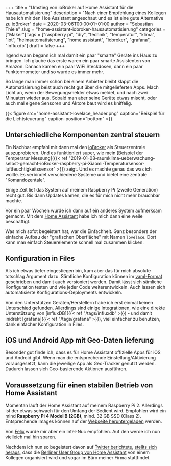 +++
title = "Umstieg von ioBroker auf Home Assistant für die Hausautomatisierung"
description = "Nach einer Empfehlung eines Kollegen habe ich mir den Hoe Assistant angeschaut und es ist eine gute Alternative zu ioBroker"
date = 2020-03-06T00:00:01+01:00
author = "Sebastian Thiele"
slug = "home-assistant-iobroker-hausautomatisierung"
categories = ["Maker"]
tags = ["raspberry pi", "diy", "technik", "temperatur", "klima", "iot", "heimautomatisierung", "home assistant", "iobroker", "grafana", "influxdb"]
draft = false
+++

Irgend wann begann ich mal damit ein paar "smarte" Geräte ins Haus zu bringen. Ich glaube das erste waren ein paar smarte Assistenten von Amazon. Danach kamen ein paar WiFi Steckdosen, dann ein paar Funktermometer und so wurde es immer mehr.

So lange man immer schön bei einem Anbieter bleibt klappt die Automatisierung beist auch recht gut über die mitgelieferten Apps. Mach Licht an, wenn der Bewegungsmelder etwas meldet, und nach zwei Minuaten wieder aus. Sobald man aber seine Geräte etwas mischt, oder auch mal eigene Sensoren und Aktore baut wird es kniffelig.

{{< figure src="home-assistant-lovelace_header.png" caption="Beispiel für die Lichtsteuerung" caption-position="bottom" >}}

## Unterschiedliche Komponenten zentral steuern

Ein Nachbar empfahl mir dann mal den [ioBroker](https://www.iobroker.net/) als Steuerzentrale auszuprobieren. Und es funktioniert super, wie mein [Beispiel der Temperatur Messung]({{< ref "2019-01-08-raumklima-ueberwachung-selbst-gemacht-ioBroker-raspberry-pi-Xiaomi-Temperatursensor-luftfeuchtigkeitssensor" >}}) zeigt. Und es machte genau das was ich wollte. Es verbindet verschiedene Systeme und bietet eine zentrale "Komandozentale".

Einige Zeit lief das System auf meinem Raspberry Pi (zweite Generation) recht gut. Bis dann Updates kamen, die es für mich nicht mehr brauchbar machte.

Vor ein paar Wochen wurde ich dann auf ein anderes System aufmerksam gemacht. Mit dem [Home Assistant](https://www.home-assistant.io/) habe ich mich dann eine weile beschäftigt.

Was mich sofot begeistert hat, war die Einfachheit. Ganz besonders der einfache Aufbau der "grafischen Oberfläche" mit Namen `lovelace`. Dort kann man einfach Steuerelemente schnell mal zusammen klicken.

## Konfiguration in Files

Als ich etwas tiefer eingestiegen bin, kam aber das für mich absolute totschlag Argument dazu. Sämtliche Konfiguration können im [yaml-Format](https://de.wikipedia.org/wiki/YAML) geschrieben und damit auch versioniert werden. Damit lässt sich sämliche Konfiguration testen und wie jeder Code weiterentwickeln. Auch lassen sich automatisierte Konfigurations-Deployments entwickeln.

Von den Unterstützen Geräten/Herstellern habe ich erst einmal keinen Unterschied gefunden. Allerdings sind einige Integrationen, wie eine direkte Unterstützung von [influxDB]({{< ref "/tags/influxdb" >}}) - und damit inidrekt [grafana]({{< ref "/tags/grafana" >}}), viel einfacher zu benutzen, dank einfacher Konfiguration in Files.

## iOS und Android App mit Geo-Daten lieferung

Besonder gut finde ich, dass es für Home Assistant offizielle Apps für iOS und Android gibt. Wenn man die entsprechende Einstellung/Aktivierung vorausgesetzt, kann die jeweilige App als Geo-Tracker genutzt werden. Dadurch lassen sich Geo-basierende Aktionen ausführen.

## Voraussetzung für einen stabilen Betrieb von Home Assistant

Momentan läuft der Home Assistant auf meinem Raspberry Pi 2. Allerdings ist der etwas schwach für den Umfang der Bedient wird. Empfohlen wird ein mind **Raspberry Pi 4 Model B (2GB)**, mind. 32 GB SSD (Class 2). Entsprechende Images können auf der [Webseite heruntergeladen](https://www.home-assistant.io/hassio/installation/) werden.

Von [Felix](https://wirres.net/) wurde mir aber ein Intel-Nuc empfohlen. Auf den werde ich nun vielleich mal hin sparen.

Nechdem ich nun so begeistert davon auf [Twitter berichtete](https://twitter.com/Sebat/status/1229864437718192129), [stellts sich heraus](https://twitter.com/ekeih/status/1230239687224238080), dass die [Berliner User Group von Home Assistant](https://www.meetup.com/de-DE/Berlin-Home-Assistant/) von einem Kollegen organisiert wird und sogar im Büro meiner Firma stattfindet.
